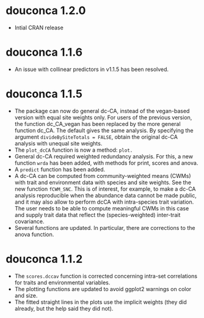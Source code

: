 # douconca 1.2.0

* Intial CRAN release

# douconca 1.1.6

* An issue with collinear predictors in v1.1.5 has been resolved.

# douconca 1.1.5

* The package can now do general dc-CA, instead of the vegan-based version with 
equal site weights only. For users of the previous version, the function 
dc_CA_vegan has been replaced by the more general function dc_CA. 
The default gives the same analysis. By specifying
the argument `divideBySiteTotals = FALSE`, obtain the original dc-CA analysis
with unequal site weights.
* The `plot_dcCA` function is now a method: `plot.`
* General dc-CA required weighted redundancy analysis. For this, a new function
`wrda` has been added, with methods for print, scores and anova.
* A `predict` function has been added.
* A dc-CA can be computed from community-weighted means (CWMs) with
trait and environment data with species and site weights. See the new function 
`fCWM_SNC`. This is of interest, for example, to make a dc-CA analysis 
reproducible when the abundance data cannot be made public, and
it may also allow to perform dcCA with intra-species trait variation. 
The user needs to be able to compute meaningful CWMs in this case and supply 
trait data that reflect the (species-weighted) inter-trait covariance.
* Several functions are updated. In particular, there are corrections to
the anova function.

# douconca 1.1.2

* The `scores.dccav` function is corrected concerning intra-set correlations for
traits and environmental variables.
* The plotting functions are updated to avoid ggplot2 warnings on color and 
size.
* The fitted straight lines in the plots use the implicit weights 
(they did already, but the help said they did not).

